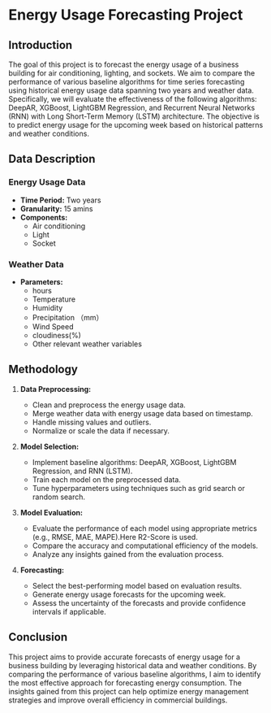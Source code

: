 # Energy Usage Forecasting Project

## Introduction
The goal of this project is to forecast the energy usage of a business building for air conditioning, lighting, and sockets. We aim to compare the performance of various baseline algorithms for time series forecasting using historical energy usage data spanning two years and weather data. Specifically, we will evaluate the effectiveness of the following algorithms: DeepAR, XGBoost, LightGBM Regression, and Recurrent Neural Networks (RNN) with Long Short-Term Memory (LSTM) architecture. The objective is to predict energy usage for the upcoming week based on historical patterns and weather conditions.

## Data Description
### Energy Usage Data
- **Time Period:** Two years
- **Granularity:** 15 amins
- **Components:** 
  - Air conditioning
  - Light
  - Socket

### Weather Data

- **Parameters:**
  - hours
  - Temperature
  - Humidity
  - Precipitation （mm）
  - Wind Speed
  - cloudiness(%)
  - Other relevant weather variables

## Methodology
1. **Data Preprocessing:**
   - Clean and preprocess the energy usage data.
   - Merge weather data with energy usage data based on timestamp.
   - Handle missing values and outliers.
   - Normalize or scale the data if necessary.

2. **Model Selection:**
   - Implement baseline algorithms: DeepAR, XGBoost, LightGBM Regression, and RNN (LSTM).
   - Train each model on the preprocessed data.
   - Tune hyperparameters using techniques such as grid search or random search.

3. **Model Evaluation:**
   - Evaluate the performance of each model using appropriate metrics (e.g., RMSE, MAE, MAPE).Here R2-Score is used.
   - Compare the accuracy and computational efficiency of the models.
   - Analyze any insights gained from the evaluation process.

4. **Forecasting:**
   - Select the best-performing model based on evaluation results.
   - Generate energy usage forecasts for the upcoming week.
   - Assess the uncertainty of the forecasts and provide confidence intervals if applicable.

## Conclusion
This project aims to provide accurate forecasts of energy usage for a business building by leveraging historical data and weather conditions. By comparing the performance of various baseline algorithms, I aim to identify the most effective approach for forecasting energy consumption. The insights gained from this project can help optimize energy management strategies and improve overall efficiency in commercial buildings.

